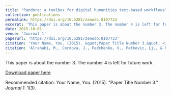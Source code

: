 ```yaml
---
title: "Pandore: a toolbox for digital humanities text-based workflows"
collection: publications
permalink: https://doi.org/10.5281/zenodo.8107733
excerpt: 'This paper is about the number 3. The number 4 is left for future work.'
date: 2015-10-01
venue: 'Journal 1'
paperurl: 'https://doi.org/10.5281/zenodo.8107733'
citation: 'Your Name, You. (2015). &quot;Paper Title Number 3.&quot; <i>Journal 1</i>. 1(3).'
citation: 'Alrahabi, M., Cordova, J., Fedchenko, V., Petkovic, Lj., & Roe, G. (2023). Pandore : a toolbox for digital humanities text-based workflows [abstract]. Digital Humanities 2023 : Book of Abstracts, Digital Humanities 2023. Collaboration as Opportunity (DH2023), Graz, Austria'
---
```

This paper is about the number 3. The number 4 is left for future work.

[Download paper here](http://academicpages.github.io/files/paper3.pdf)

Recommended citation: Your Name, You. (2015). "Paper Title Number 3." <i>Journal 1</i>. 1(3).